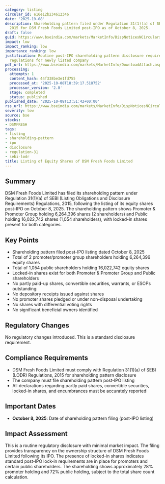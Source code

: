 ```yaml
---
category: listing
circular_id: e16e12b234612346
date: '2025-10-08'
description: Shareholding pattern filed under Regulation 31(1)(a) of SEBI (LODR) Regulations,
  2015 for DSM Fresh Foods Limited post-IPO as of October 8, 2025.
draft: false
guid: https://www.bseindia.com/markets/MarketInfo/DispNoticesNCirculars.aspx?Noticeid={39FB0F00-6818-417A-B72A-C583619C6D8A}&noticeno=20251008-53&dt=10/08/2025&icount=53&totcount=67&flag=0
impact: low
impact_ranking: low
importance_ranking: low
justification: Routine post-IPO shareholding pattern disclosure required under SEBI
  regulations for newly listed company
pdf_url: https://www.bseindia.com/markets/MarketInfo/DownloadAttach.aspx?id=20251008-53&attachedId=4a9e0782-c415-4a36-9ec7-384a63ea9de6
processing:
  attempts: 1
  content_hash: 44f338be3e1fd755
  processed_at: '2025-10-08T18:39:17.518752'
  processor_version: '2.0'
  stage: completed
  status: published
published_date: '2025-10-08T13:51:42+00:00'
rss_url: https://www.bseindia.com/markets/MarketInfo/DispNoticesNCirculars.aspx?Noticeid={39FB0F00-6818-417A-B72A-C583619C6D8A}&noticeno=20251008-53&dt=10/08/2025&icount=53&totcount=67&flag=0
severity: low
source: bse
stocks:
- DSMFRESH
tags:
- listing
- shareholding-pattern
- ipo
- disclosure
- regulation-31
- sebi-lodr
title: Listing of Equity Shares of DSM Fresh Foods Limited
---
```


## Summary

DSM Fresh Foods Limited has filed its shareholding pattern under Regulation 31(1)(a) of SEBI (Listing Obligations and Disclosure Requirements) Regulations, 2015, following the listing of its equity shares post-IPO on October 8, 2025. The shareholding pattern shows Promoter & Promoter Group holding 6,264,396 shares (2 shareholders) and Public holding 16,022,742 shares (1,054 shareholders), with locked-in shares present for both categories.

## Key Points

- Shareholding pattern filed post-IPO listing dated October 8, 2025
- Total of 2 promoter/promoter group shareholders holding 6,264,396 equity shares
- Total of 1,054 public shareholders holding 16,022,742 equity shares
- Locked-in shares exist for both Promoter & Promoter Group and Public shareholders
- No partly paid-up shares, convertible securities, warrants, or ESOPs outstanding
- No depository receipts issued against shares
- No promoter shares pledged or under non-disposal undertaking
- No shares with differential voting rights
- No significant beneficial owners identified

## Regulatory Changes

No regulatory changes introduced. This is a standard disclosure requirement.

## Compliance Requirements

- DSM Fresh Foods Limited must comply with Regulation 31(1)(a) of SEBI (LODR) Regulations, 2015 for shareholding pattern disclosure
- The company must file shareholding pattern post-IPO listing
- All declarations regarding partly paid shares, convertible securities, locked-in shares, and encumbrances must be accurately reported

## Important Dates

- **October 8, 2025**: Date of shareholding pattern filing (post-IPO listing)

## Impact Assessment

This is a routine regulatory disclosure with minimal market impact. The filing provides transparency on the ownership structure of DSM Fresh Foods Limited following its IPO. The presence of locked-in shares indicates standard post-IPO lock-in requirements are in place for promoters and certain public shareholders. The shareholding shows approximately 28% promoter holding and 72% public holding, subject to the total share count calculation.